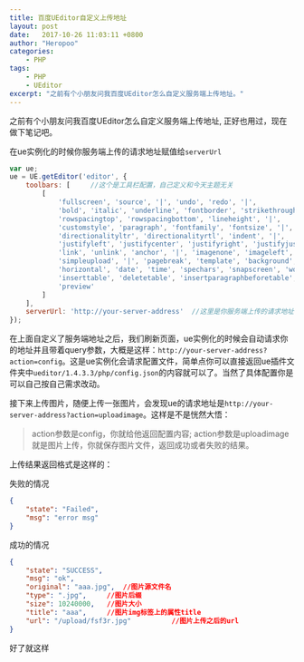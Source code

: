 ```yaml
---
title: 百度UEditor自定义上传地址
layout: post
date:   2017-10-26 11:03:11 +0800
author: "Heropoo"
categories: 
    - PHP
tags:
    - PHP
    - UEditor
excerpt: "之前有个小朋友问我百度UEditor怎么自定义服务端上传地址。"
---
```

之前有个小朋友问我百度UEditor怎么自定义服务端上传地址, 正好也用过，现在做下笔记吧。

在ue实例化的时候你服务端上传的请求地址赋值给`serverUrl`
```javascript
var ue;
ue = UE.getEditor('editor', {
    toolbars: [		//这个是工具栏配置，自己定义和今天主题无关
        [
            'fullscreen', 'source', '|', 'undo', 'redo', '|',
            'bold', 'italic', 'underline', 'fontborder', 'strikethrough', 'superscript', 'subscript', 'removeformat', 'formatmatch', 'autotypeset', 'blockquote', 'pasteplain', '|', 'forecolor', 'backcolor', 'insertorderedlist', 'insertunorderedlist', 'selectall', 'cleardoc', '|',
            'rowspacingtop', 'rowspacingbottom', 'lineheight', '|',
            'customstyle', 'paragraph', 'fontfamily', 'fontsize', '|',
            'directionalityltr', 'directionalityrtl', 'indent', '|',
            'justifyleft', 'justifycenter', 'justifyright', 'justifyjustify', '|', 'touppercase', 'tolowercase', '|',
            'link', 'unlink', 'anchor', '|', 'imagenone', 'imageleft', 'imageright', 'imagecenter', '|',
            'simpleupload', '|', 'pagebreak', 'template', 'background', '|',
            'horizontal', 'date', 'time', 'spechars', 'snapscreen', 'wordimage', '|',
            'inserttable', 'deletetable', 'insertparagraphbeforetable', 'insertrow', 'deleterow', 'insertcol', 'deletecol', 'mergecells', 'mergeright', 'mergedown', 'splittocells', 'splittorows', 'splittocols', 'charts', '|',
            'preview'
        ]
    ],
    serverUrl: 'http://your-server-address'  //这里是你服务端上传的请求地址
});
```
在上面自定义了服务端地址之后，我们刷新页面，ue实例化的时候会自动请求你的地址并且带着query参数，大概是这样：`http://your-server-address?action=config`。这是ue实例化会请求配置文件，简单点你可以直接返回ue插件文件夹中`ueditor/1.4.3.3/php/config.json`的内容就可以了。当然了具体配置你是可以自己按自己需求改动。

接下来上传图片，随便上传一张图片，会发现ue的请求地址是`http://your-server-address?action=uploadimage`。这样是不是恍然大悟：
>	action参数是config，你就给他返回配置内容;
>	action参数是uploadimage就是图片上传，你就保存图片文件，返回成功或者失败的结果。

上传结果返回格式是这样的：

失败的情况
```json
{
	"state": "Failed",
	"msg": "error msg"
}
```

成功的情况
```json
{
	"state": "SUCCESS",
	"msg": "ok",
	"original": "aaa.jpg",	//图片源文件名
	"type": ".jpg",		//图片后缀
	"size": 10240000,	//图片大小
	"title": "aaa",		//图片img标签上的属性title
	"url": "/upload/fsf3r.jpg"			//图片上传之后的url
}
```

好了就这样